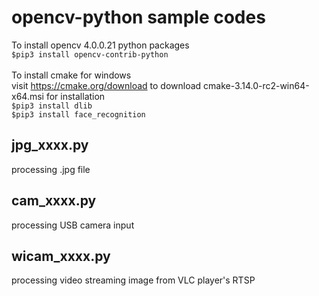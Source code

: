 # opencv-python sample codes
To install opencv 4.0.0.21 python packages<br />
`$pip3 install opencv-contrib-python`<br />
<br />
To install cmake for windows <br />
visit https://cmake.org/download to download cmake-3.14.0-rc2-win64-x64.msi for installation <br />
`$pip3 install dlib`<br />
`$pip3 install face_recognition`<br />

## jpg_xxxx.py
processing .jpg file

## cam_xxxx.py
processing USB camera input

## wicam_xxxx.py
processing video streaming image from VLC player's RTSP
